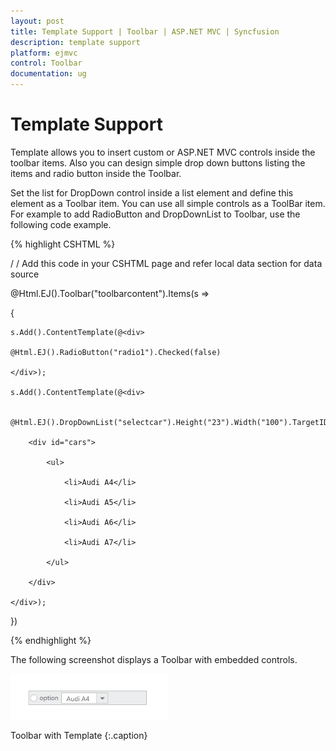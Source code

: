 ```yaml
---
layout: post
title: Template Support | Toolbar | ASP.NET MVC | Syncfusion
description: template support
platform: ejmvc
control: Toolbar
documentation: ug
---
```


# Template Support

Template allows you to insert custom or ASP.NET MVC controls inside the toolbar items. Also you can design simple drop down buttons listing the items and radio button inside the Toolbar.

Set the list for DropDown control inside a list element and define this element as a Toolbar item. You can use all simple controls as a ToolBar item. For example to add RadioButton and DropDownList to Toolbar, use the following code example.

{% highlight CSHTML %}

/ / Add this code in your CSHTML page and refer local data section for data source

@Html.EJ().Toolbar("toolbarcontent").Items(s =>

{

    s.Add().ContentTemplate(@<div>

    @Html.EJ().RadioButton("radio1").Checked(false)

    </div>);

    s.Add().ContentTemplate(@<div>

        @Html.EJ().DropDownList("selectcar").Height("23").Width("100").TargetID("cars").SelectedItemIndex(0)

        <div id="cars">

            <ul>

                <li>Audi A4</li>

                <li>Audi A5</li>

                <li>Audi A6</li>

                <li>Audi A7</li>

            </ul>

        </div>

    </div>);

})

{% endhighlight %}

The following screenshot displays a Toolbar with embedded controls.

![](Template-Support_images/Template-Support_img1.png)

Toolbar with Template
{:.caption}

